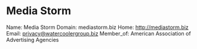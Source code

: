 
# Media Storm

Name: Media Storm
Domain: mediastorm.biz
Home: http://mediastorm.biz
Email: privacy@watercoolergroup.biz
Member_of: American Association of Advertising Agencies
